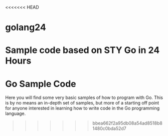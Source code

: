 <<<<<<< HEAD
# golang24
Sample code based on STY Go in 24 Hours
=======
# Go Sample Code

Here you will find some very basic samples of how to program with Go. This is by no means an in-depth set of samples, but more of a starting off point for anyone interested in learning how to write code in the Go programming language.
>>>>>>> bbea662f2a95db08a54ad8518b81480c0bda52d7
